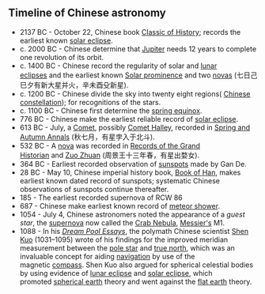 <h2>Timeline of Chinese astronomy </h2>

<ul>
<li>2137 BC - October 22, Chinese book&nbsp;<a class="mw-redirect" title="Classic of History" href="https://en.wikipedia.org/wiki/Classic_of_History">Classic of History</a>; records the earliest known&nbsp;<a title="Solar eclipse" href="https://en.wikipedia.org/wiki/Solar_eclipse">solar eclipse</a>.</li>
<li>c. 2000 BC - Chinese determine that&nbsp;<a title="Jupiter" href="https://en.wikipedia.org/wiki/Jupiter">Jupiter</a>&nbsp;needs 12 years to complete one revolution of its orbit.</li>
<li>c. 1400 BC - Chinese record the regularity of solar and&nbsp;<a title="Lunar eclipse" href="https://en.wikipedia.org/wiki/Lunar_eclipse">lunar eclipses</a>&nbsp;and the earliest known&nbsp;<a title="Solar prominence" href="https://en.wikipedia.org/wiki/Solar_prominence">Solar prominence</a>&nbsp;and two&nbsp;<a title="Nova" href="https://en.wikipedia.org/wiki/Nova">novas</a>&nbsp;(七日己巳夕有新大星并火，辛未酉殳新星).</li>
<li>c. 1200 BC - Chinese divide the sky into twenty eight regions(&nbsp;<a class="mw-redirect" title="Chinese constellation" href="https://en.wikipedia.org/wiki/Chinese_constellation">Chinese constellation</a>); for recognitions of the stars.</li>
<li>c. 1100 BC - Chinese first determine the&nbsp;<a class="mw-redirect" title="Spring equinox (Northern Hemisphere)" href="https://en.wikipedia.org/wiki/Spring_equinox_(Northern_Hemisphere)">spring equinox</a>.</li>
<li>776 BC - Chinese make the earliest reliable record of&nbsp;<a title="Solar eclipse" href="https://en.wikipedia.org/wiki/Solar_eclipse">solar eclipse</a>.</li>
<li>613 BC - July, a&nbsp;<a title="Comet" href="https://en.wikipedia.org/wiki/Comet">Comet</a>, possibly&nbsp;<a class="mw-redirect" title="Comet Halley" href="https://en.wikipedia.org/wiki/Comet_Halley">Comet Halley</a>, recorded in&nbsp;<a title="Spring and Autumn Annals" href="https://en.wikipedia.org/wiki/Spring_and_Autumn_Annals">Spring and Autumn Annals</a>&nbsp;(秋七月，有星孛入于北斗).</li>
<li>532 BC - A&nbsp;<a title="Nova" href="https://en.wikipedia.org/wiki/Nova">nova</a>&nbsp;was recorded in&nbsp;<a title="Records of the Grand Historian" href="https://en.wikipedia.org/wiki/Records_of_the_Grand_Historian">Records of the Grand Historian</a>&nbsp;and&nbsp;<a class="mw-redirect" title="Zuo Zhuan" href="https://en.wikipedia.org/wiki/Zuo_Zhuan">Zuo Zhuan</a>&nbsp;(周景王十三年春，有星出婺女).</li>
<li>364 BC - Earliest recorded observation of&nbsp;<a title="Sunspot" href="https://en.wikipedia.org/wiki/Sunspot">sunspots</a>&nbsp;made by Gan De.<sup id="cite_ref-1" class="reference"></sup></li>
<li>28 BC - May 10, Chinese imperial history book,&nbsp;<a title="Book of Han" href="https://en.wikipedia.org/wiki/Book_of_Han">Book of Han</a>, makes earliest known dated record of sunspots; systematic Chinese observations of sunspots continue thereafter.<sup id="cite_ref-2" class="reference"></sup></li>
<li>185 - The earliest recorded supernova of RCW 86</li>
<li>687 - Chinese make earliest known record of&nbsp;<a title="Meteor shower" href="https://en.wikipedia.org/wiki/Meteor_shower">meteor shower</a>.</li>
<li>1054 - July 4, Chinese astronomers noted the appearance of a&nbsp;<em>guest star</em>, the&nbsp;<a title="Supernova" href="https://en.wikipedia.org/wiki/Supernova">supernova</a>&nbsp;now called the&nbsp;<a title="Crab Nebula" href="https://en.wikipedia.org/wiki/Crab_Nebula">Crab Nebula</a>,&nbsp;<a title="Charles Messier" href="https://en.wikipedia.org/wiki/Charles_Messier">Messier's</a>&nbsp;M1.</li>
<li>1088 - In his&nbsp;<em><a title="Dream Pool Essays" href="https://en.wikipedia.org/wiki/Dream_Pool_Essays">Dream Pool Essays</a></em>, the polymath Chinese scientist&nbsp;<a title="Shen Kuo" href="https://en.wikipedia.org/wiki/Shen_Kuo">Shen Kuo</a>&nbsp;(1031&ndash;1095) wrote of his findings for the improved meridian measurement between the&nbsp;<a title="Pole star" href="https://en.wikipedia.org/wiki/Pole_star">pole star</a>&nbsp;and&nbsp;<a title="True north" href="https://en.wikipedia.org/wiki/True_north">true north</a>, which was an invaluable concept for aiding&nbsp;<a title="Navigation" href="https://en.wikipedia.org/wiki/Navigation">navigation</a>&nbsp;by use of the magnetic&nbsp;<a title="Compass" href="https://en.wikipedia.org/wiki/Compass">compass</a>. Shen Kuo also argued for spherical celestial bodies by using evidence of&nbsp;<a title="Lunar eclipse" href="https://en.wikipedia.org/wiki/Lunar_eclipse">lunar eclipse</a>&nbsp;and&nbsp;<a title="Solar eclipse" href="https://en.wikipedia.org/wiki/Solar_eclipse">solar eclipse</a>, which promoted&nbsp;<a class="mw-redirect" title="Spherical earth" href="https://en.wikipedia.org/wiki/Spherical_earth">spherical earth</a>&nbsp;theory and went against the&nbsp;<a class="mw-redirect" title="Flat earth" href="https://en.wikipedia.org/wiki/Flat_earth">flat earth</a>&nbsp;theory.</li>
</ul>

